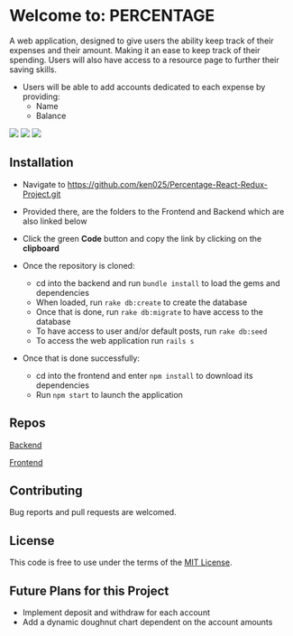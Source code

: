 # Welcome to: PERCENTAGE
A web application, designed to give users the ability keep track of their expenses and their amount. Making it an ease to keep track of their spending. Users will also have access to a resource page to further their saving skills. 

- Users will be able to add accounts dedicated to each expense by providing:
  - Name
  - Balance

![](https://scontent.ftpa1-1.fna.fbcdn.net/v/t1.0-0/p640x640/152275653_1802011736635442_5658133406167728746_o.jpg?_nc_cat=109&ccb=3&_nc_sid=730e14&_nc_ohc=8phwmbdbAXkAX9Dlkn2&_nc_ht=scontent.ftpa1-1.fna&tp=6&oh=6fb2bfd4018ac6d28f98a875d12f83a9&oe=60577E4E)
![](https://scontent.ftpa1-2.fna.fbcdn.net/v/t1.0-0/p480x480/151971580_1802011783302104_69867252899651504_o.jpg?_nc_cat=102&ccb=3&_nc_sid=730e14&_nc_ohc=jaULCU32GFwAX_2o4i2&_nc_oc=AQnkDukrCcyh0R11XjLnLeNcitkWPRjb0UDw-3sa09V1irB3Y9eT7JF-9qOmRLo5Hy2SpdHlno7YP9VWxRnfF6eT&_nc_ht=scontent.ftpa1-2.fna&tp=6&oh=2c6f993bcd9a9bdd7f66de7d7d59a0c9&oe=60544353)
![](https://scontent.ftpa1-1.fna.fbcdn.net/v/t1.0-0/p600x600/151206218_1802011839968765_4770430761819707259_o.jpg?_nc_cat=108&ccb=3&_nc_sid=730e14&_nc_ohc=UWXus3-ZgLMAX8PHbFz&_nc_ht=scontent.ftpa1-1.fna&tp=6&oh=04a9200616b6ef5957ef12804fea18f8&oe=60541044)

## Installation

  - Navigate to https://github.com/ken025/Percentage-React-Redux-Project.git
  - Provided there, are the folders to the Frontend and Backend which are also linked below 
  - Click the green **Code** button and copy the link by clicking on the **clipboard**
  - Once the repository is cloned: 
    - cd into the backend and run `bundle install` to load the gems and dependencies
    - When loaded, run `rake db:create` to create the database
    - Once that is done, run `rake db:migrate` to have access to the database
    - To have access to user and/or default posts, run `rake db:seed`
    - To access the web application run `rails s` 

  - Once that is done successfully:
    - cd into the frontend and enter `npm install` to download its dependencies
    - Run `npm start` to launch the application

## Repos

  [Backend](https://github.com/ken025/Percentage-Backend.git)

  [Frontend](https://github.com/ken025/Percentage-Frontend.git)

## Contributing

Bug reports and pull requests are welcomed.

## License
This code is free to use under the terms of the [MIT License](https://opensource.org/licenses/MIT).

## Future Plans for this Project
- Implement deposit and withdraw for each account
- Add a dynamic doughnut chart dependent on the account amounts

